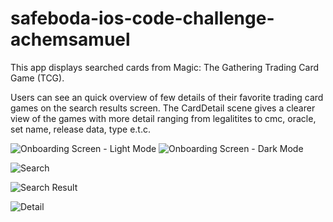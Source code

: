 # safeboda-ios-code-challenge-achemsamuel

This app displays searched cards from Magic: The Gathering Trading Card Game (TCG).

Users can see an quick overview of few details of their favorite trading card games on the search results screen.
The CardDetail scene gives a clearer view of the games with more detail ranging from legalitites to cmc, oracle, set name, release data, type e.t.c.

![Onboarding Screen - Light Mode](https://res.cloudinary.com/dyuuulmg0/image/upload/v1597540890/IMG-20200625-WA0005.jpg)
![Onboarding Screen - Dark Mode](https://res.cloudinary.com/dyuuulmg0/image/upload/v1597540890/IMG-20200625-WA0004.jpg)

![Search](https://res.cloudinary.com/dyuuulmg0/image/upload/v1597540863/Simulator_Screen_Shot_-_iPhone_11_-_2020-08-16_at_02.06.28.png)

![Search Result](https://res.cloudinary.com/dyuuulmg0/image/upload/v1597540883/Simulator_Screen_Shot_-_iPhone_11_-_2020-08-16_at_02.07.40.png)

![Detail](https://res.cloudinary.com/dyuuulmg0/image/upload/v1597540886/Simulator_Screen_Shot_-_iPhone_11_-_2020-08-16_at_02.07.56.png)
